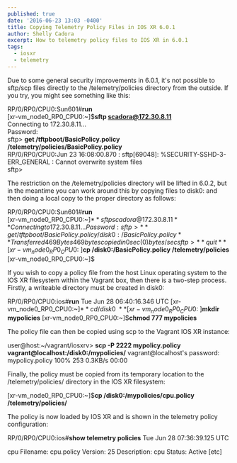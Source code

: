 ```yaml
---
published: true
date: '2016-06-23 13:03 -0400'
title: Copying Telemetry Policy Files in IOS XR 6.0.1
author: Shelly Cadora
excerpt: How to telemetry policy files to IOS XR in 6.0.1
tags:
  - iosxr
  - telemetry
---
```

Due to some general security improvements in 6.0.1, it's not possible to sftp/scp files directly to the /telemetry/policies directory from the outside.  If you try, you might see something like this:  

RP/0/RP0/CPU0:Sun601#**run**  
[xr-vm_node0_RP0_CPU0:~]$**sftp scadora@172.30.8.11**  
Connecting to 172.30.8.11...  
Password:  
  sftp> **get /tftpboot/BasicPolicy.policy /telemetry/policies/BasicPolicy.policy**  
  RP/0/RP0/CPU0:Jun 23 16:08:00.870 : sftp[69048]: %SECURITY-SSHD-3-ERR_GENERAL : Cannot overwrite system files  
  sftp>
 
The restriction on the /telemetry/policies directory will be lifted in 6.0.2, but in the meantime you can work around this by copying files to disk0: and then doing a local copy to the proper directory as follows:  
 
RP/0/RP0/CPU0:Sun601#**run**  
[xr-vm_node0_RP0_CPU0:~]$**sftp scadora@172.30.8.11**  
Connecting to 172.30.8.11...  
Password:  
sftp> **get /tftpboot/BasicPolicy.policy /disk0:/BasicPolicy.policy **  
  Transferred 469 Bytes  
  469 bytes copied in 0 sec (0)bytes/sec  
sftp> **quit**  
[xr-vm_node0_RP0_CPU0:~]$**cp /disk0:/BasicPolicy.policy /telemetry/policies**  
[xr-vm_node0_RP0_CPU0:~]$  

If you wish to copy a policy file from the host Linux operating system to the IOS XR filesystem within the Vagrant box, then there is a two-step process. Firstly, a writeable directory must be created in disk0:

RP/0/RP0/CPU0:ios#**run**
Tue Jun 28 06:40:16.346 UTC
[xr-vm_node0_RP0_CPU0:~]$**cd /disk0\:**
[xr-vm_node0_RP0_CPU0:~]$**mkdir mypolicies**
[xr-vm_node0_RP0_CPU0:~]$**chmod 777 mypolicies**

The policy file can then be copied using scp to the Vagrant IOS XR instance:

user@host:~/vagrant/iosxrv> **scp -P 2222 mypolicy.policy vagrant@localhost:/disk0:/mypolicies/**
vagrant@localhost's password: 
mypolicy.policy                                    100%  253     0.3KB/s   00:00 

Finally, the policy must be copied from its temporary location to the /telemetry/policies/ directory in the IOS XR filesystem:

[xr-vm_node0_RP0_CPU0:~]$**cp /disk0\:/mypolicies/cpu.policy /telemetry/policies/**

The policy is now loaded by IOS XR and is shown in the telemetry policy configuration:

RP/0/RP0/CPU0:ios#**show telemetry policies**
Tue Jun 28 07:36:39.125 UTC

cpu
  Filename:             cpu.policy
  Version:              25
  Description:          cpu
  Status:               Active
  [etc]

